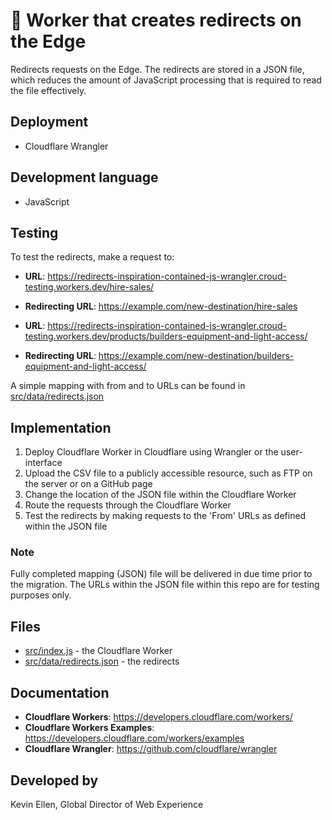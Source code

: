 # 👷 Worker that creates redirects on the Edge
Redirects requests on the Edge. The redirects are stored in a JSON file, which reduces the amount of JavaScript processing that is required to read the file effectively.

## Deployment
* Cloudflare Wrangler

## Development language
* JavaScript

## Testing
To test the redirects, make a request to: 
* **URL**: https://redirects-inspiration-contained-js-wrangler.croud-testing.workers.dev/hire-sales/
* **Redirecting URL**: https://example.com/new-destination/hire-sales

* **URL**: https://redirects-inspiration-contained-js-wrangler.croud-testing.workers.dev/products/builders-equipment-and-light-access/
* **Redirecting URL**: https://example.com/new-destination/builders-equipment-and-light-access/

A simple mapping with from and to URLs can be found in [src/data/redirects.json](src/data/redirects.json)

## Implementation
1. Deploy Cloudflare Worker in Cloudflare using Wrangler or the user-interface
1. Upload the CSV file to a publicly accessible resource, such as FTP on the server or on a GitHub page
1. Change the location of the JSON file within the Cloudflare Worker
1. Route the requests through the Cloudflare Worker
1. Test the redirects by making requests to the 'From' URLs as defined within the JSON file

### Note
Fully completed mapping (JSON) file will be delivered in due time prior to the migration. The URLs within the JSON file within this repo are for testing purposes only.

## Files
* [src/index.js](src/index.js) - the Cloudflare Worker
* [src/data/redirects.json](src/data/redirects.json) - the redirects

## Documentation
* **Cloudflare Workers**: https://developers.cloudflare.com/workers/
* **Cloudflare Workers Examples**: https://developers.cloudflare.com/workers/examples
* **Cloudflare Wrangler**: https://github.com/cloudflare/wrangler

## Developed by
Kevin Ellen, Global Director of Web Experience